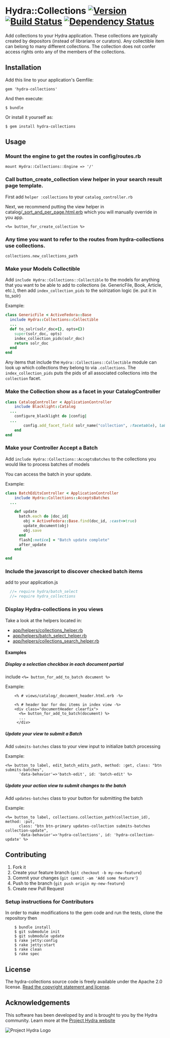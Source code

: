 # Hydra::Collections [![Version](https://badge.fury.io/rb/hydra-collections.png)](http://badge.fury.io/rb/hydra-collections) [![Build Status](https://travis-ci.org/projecthydra-labs/hydra-collections.png?branch=master)](https://travis-ci.org/projecthydra-labs/hydra-collections) [![Dependency Status](https://gemnasium.com/projecthydra/hydra-collections.png)](https://gemnasium.com/projecthydra/hydra-collections)

Add collections to your Hydra application.  These collections are typically created by depositors (instead of librarians or curators).  Any collectible item can belong to many different collections.  The collection does not confer access rights onto any of the members of the collections.

## Installation

Add this line to your application's Gemfile:

    gem 'hydra-collections'

And then execute:

    $ bundle

Or install it yourself as:

    $ gem install hydra-collections

## Usage

### Mount the engine to get the routes in config/routes.rb

    mount Hydra::Collections::Engine => '/'

### Call button_create_collection view helper in your search result page template.
  First add `helper :collections` to your `catalog_controller.rb`
  
  Next, we recommend putting the view helper in catalog/[_sort_and_per_page.html.erb](https://github.com/projectblacklight/blacklight/blob/master/app/views/catalog/_sort_and_per_page.html.erb) which you will manually override in you app.
```erb
<%= button_for_create_collection %>
```    

### Any time you want to refer to the routes from hydra-collections use collections.
    collections.new_collections_path

### Make your Models Collectible

Add `include Hydra::Collections::Collectible` to the models for anything that you want to be able to add to collections (ie. GenericFile, Book, Article, etc.), then add `index_collection_pids` to the solrization logic (ie. put it in to_solr)

Example:
```ruby
class GenericFile < ActiveFedora::Base
  include Hydra::Collections::Collectible
  ...
  def to_solr(solr_doc={}, opts={})
    super(solr_doc, opts)
    index_collection_pids(solr_doc)
    return solr_doc
  end
end
```

Any items that include the `Hydra::Collections::Collectible` module can look up which collections they belong to via `.collections`.  The `index_collection_pids` puts the pids of all associated collections into the `collection` facet.

### Make the Collection show as a facet in your CatalogController

```ruby
class CatalogController < ApplicationController
    include Blacklight::Catalog
  ...
    configure_blacklight do |config|
  ...     
        config.add_facet_field solr_name("collection", :facetable), label: "Collection", helper_method: :collection_name
    end
end
```

### Make your Controller Accept a Batch

Add `include Hydra::Collections::AcceptsBatches` to the collections you would like to process batches of models

You can access the batch in your update.

Example:
```ruby
class BatchEditsController < ApplicationController
    include Hydra::Collections::AcceptsBatches
  ...

    def update
      batch.each do |doc_id|
        obj = ActiveFedora::Base.find(doc_id, :cast=>true)
        update_document(obj)
        obj.save
      end
      flash[:notice] = "Batch update complete"
      after_update
    end

end
```
### Include the javascript to discover checked batch items

add to your application.js
```js
  //= require hydra/batch_select
  //= require hydra_collections
```

### Display Hydra-collections in you views
Take a look at the helpers located in:
* [app/helpers/collections_helper.rb](/app/helpers/collections_helper.rb) 
* [app/helpers/batch_select_helper.rb](/app/helpers/batch_select_helper.rb) 
* [app/helpers/collections_search_helper.rb](/app/helpers/collections_search_helper.rb) 
 
#### Examples

##### Display a selection checkbox in each document partial

include ```<%= button_for_add_to_batch document %>```

Example:
```erb
    <% # views/catalog/_document_header.html.erb -%>
    
    <% # header bar for doc items in index view -%>
    <div class="documentHeader clearfix">
      <%= button_for_add_to_batch(document) %>
      ...
     </div>

```


##### Update your view to submit a Batch

Add `submits-batches` class to your view input to initialize batch processing

Example:
```erb
<%= button_to label, edit_batch_edits_path, method: :get, class: "btn submits-batches", 
      'data-behavior'=>'batch-edit', id: 'batch-edit' %>
```

##### Update your action view to submit changes to the batch

Add `updates-batches` class to your button for submitting the batch

Example:
```erb
<%= button_to label, collections.collection_path(collection_id), method: :put,
      class: "btn btn-primary updates-collection submits-batches collection-update", 
      'data-behavior'=>'hydra-collections', id: 'hydra-collection-update' %>
```


## Contributing

1. Fork it
2. Create your feature branch (`git checkout -b my-new-feature`)
3. Commit your changes (`git commit -am 'Add some feature'`)
4. Push to the branch (`git push origin my-new-feature`)
5. Create new Pull Request

### Setup instructions for Contributors

In order to make modifications to the gem code and run the tests, clone the repository then

```
    $ bundle install
    $ git submodule init
    $ git submodule update
    $ rake jetty:config
    $ rake jetty:start
    $ rake clean
    $ rake spec
```

## License

The hydra-collections source code is freely available under the Apache 2.0 license.
[Read the copyright statement and license](/LICENSE.txt).

## Acknowledgements

This software has been developed by and is brought to you by the Hydra community.  Learn more at the [Project Hydra website](http://projecthydra.org)

![Project Hydra Logo](https://github.com/uvalib/libra-oa/blob/a6564a9e5c13b7873dc883367f5e307bf715d6cf/public/images/powered_by_hydra.png?raw=true)
